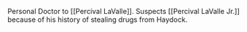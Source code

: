 Personal Doctor to [[Percival LaValle]]. 
Suspects [[Percival LaValle Jr.]] because of his history of stealing drugs from Haydock. 
